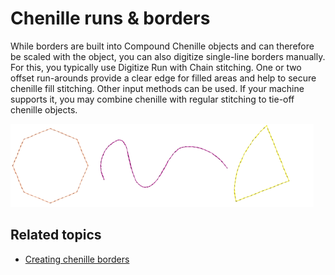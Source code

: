# Chenille runs & borders

While borders are built into Compound Chenille objects and can therefore be scaled with the object, you can also digitize single-line borders manually. For this, you typically use Digitize Run with Chain stitching. One or two offset run-arounds provide a clear edge for filled areas and help to secure chenille fill stitching. Other input methods can be used. If your machine supports it, you may combine chenille with regular stitching to tie-off chenille objects.

![ChenilleShapesOutlines1.png](assets/ChenilleShapesOutlines1.png)

## Related topics

- [Creating chenille borders](../chenille_digitizing/Creating_chenille_borders)
